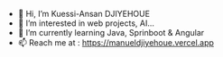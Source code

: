 - 👋 Hi, I’m Kuessi-Ansan DJIYEHOUE
- 👀 I’m interested in web projects, AI...
- 🌱 I’m currently learning Java, Sprinboot & Angular
- 📫 Reach me at : https://manueldjiyehoue.vercel.app

<!---
KuessiAnsan/KuessiAnsan is a ✨ special ✨ repository because its `README.md` (this file) appears on your GitHub profile.
You can click the Preview link to take a look at your changes.
--->
